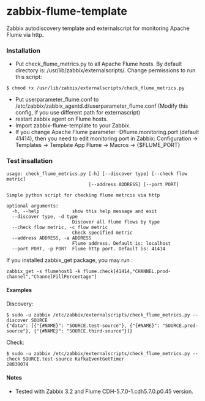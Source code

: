 # zabbix-flume-template
Zabbix autodiscovery template and externalscript for monitoring Apache Flume via http.


### Installation
* Put check_flume_metrics.py to all Apache Flume hosts. By default directory is: /usr/lib/zabbix/externalscripts/. Change permissions to run this script:
```
$ chmod +x /usr/lib/zabbix/externalscripts/check_flume_metrics.py
```
* Put userparameter_flume.conf to /etc/zabbix/zabbix_agentd.d/userparameter_flume.conf (Modify this config, if you use different path for externascript)
* restart zabbix agent on Flume hosts.
* Import zabbix-flume-template to your Zabbix.
* If you change Apache Flume parameter -Dflume.monitoring.port (default 41414), then you need to edit monitoring port in Zabbix: Configuration -> Templates -> Template App Flume -> Macros -> {$FLUME_PORT}

### Test insallation


```
usage: check_flume_metrics.py [-h] [--discover type] [--check flow metric]
                              [--address ADDRESS] [--port PORT]

Simple python script for checking flume metrcis via http

optional arguments:
  -h, --help            show this help message and exit
  --discover type, -d type
                        Discover all flume flows by type
  --check flow metric, -c flow metric
                        Check specified metric
  --address ADDRESS, -a ADDRESS
                        Flume address. Default is: localhost
  --port PORT, -p PORT  Flume http port. Default is: 41414
```

If you installed zabbix_get package, you may run :
```
zabbix_get -s flumehost1 -k flume.check[41414,"CHANNEL.prod-channel","ChannelFillPercentage"]

```

#### Examples

Discovery:

```
$ sudo -u zabbix /etc/zabbix/externalscripts/check_flume_metrics.py --discover SOURCE
{"data": [{"{#NAME}": "SOURCE.test-source"}, {"{#NAME}": "SOURCE.prod-source"}, {"{#NAME}": "SOURCE.third-source"}]}

```

Check:

```
$ sudo -u zabbix /etc/zabbix/externalscripts/check_flume_metrics.py --check SOURCE.test-source KafkaEventGetTimer
28030074
```

#### Notes
* Tested with Zabbix 3.2 and Flume CDH-5.7.0-1.cdh5.7.0.p0.45 version.